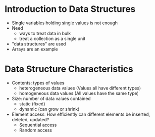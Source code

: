 # Introduction to Data Structures

- Single variables holding single values is not enough
- Need
  - ways to treat data in bulk
  - treat a collection as a single unit
- "data structures" are used
- Arrays are an example

# Data Structure Characteristics
- Contents: types of values
  - heterogeneous data values (Values all have different types)
  - homogeneous data values (All values have the same type)
- Size: number of data values contained
  - static (fixed)
  - dynamic (can grow or shrink)
- Element access: How efficiently can different elements be inserted, deleted, updated?
  - Sequential access
  - Random access